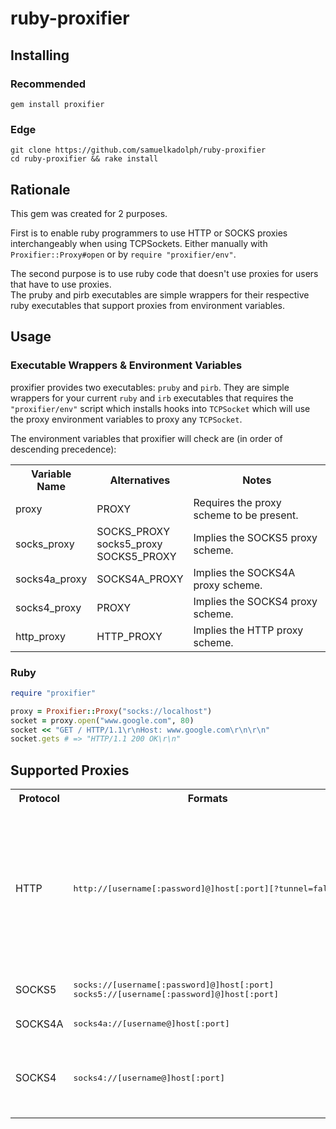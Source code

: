 # ruby-proxifier

## Installing

### Recommended

```
gem install proxifier
```

### Edge

```
git clone https://github.com/samuelkadolph/ruby-proxifier
cd ruby-proxifier && rake install
```

## Rationale

This gem was created for 2 purposes.

First is to enable ruby programmers to use HTTP or SOCKS proxies
interchangeably when using TCPSockets. Either manually with
`Proxifier::Proxy#open` or by `require "proxifier/env"`.

The second purpose is to use ruby code that doesn't use proxies for users that
have to use proxies.<br>The pruby and pirb executables are simple wrappers for
their respective ruby executables that support proxies from environment
variables.

## Usage

### Executable Wrappers & Environment Variables

proxifier provides two executables: `pruby` and `pirb`. They are simple
wrappers for your current `ruby` and `irb` executables that requires the
`"proxifier/env"` script which installs hooks into `TCPSocket` which will use
the proxy environment variables to proxy any `TCPSocket`.

The environment variables that proxifier will check are (in order of descending
precedence):

<table>
  <tr>
    <th>Variable Name</th>
    <th>Alternatives</th>
    <th>Notes</th>
  </tr>
  <tr>
    <td>proxy</td>
    <td>PROXY</td>
    <td>Requires the proxy scheme to be present.</td>
  </tr>
  <tr>
    <td>socks_proxy</td>
    <td>SOCKS_PROXY<br>socks5_proxy<br>SOCKS5_PROXY</td>
    <td>Implies the SOCKS5 proxy scheme.</td>
  </tr>
  <tr>
    <td>socks4a_proxy</td>
    <td>SOCKS4A_PROXY</td>
    <td>Implies the SOCKS4A proxy scheme.</td>
  </tr>
  <tr>
    <td>socks4_proxy</td>
    <td>PROXY</td>
    <td>Implies the SOCKS4 proxy scheme.</td>
  </tr>
  <tr>
    <td>http_proxy</td>
    <td>HTTP_PROXY</td>
    <td>Implies the HTTP proxy scheme.</td>
  </tr>
</table>

### Ruby

```ruby
require "proxifier"

proxy = Proxifier::Proxy("socks://localhost")
socket = proxy.open("www.google.com", 80)
socket << "GET / HTTP/1.1\r\nHost: www.google.com\r\n\r\n"
socket.gets # => "HTTP/1.1 200 OK\r\n"
```

## Supported Proxies

<table>
  <tr>
    <th>Protocol</th>
    <th>Formats</th>
    <th>Notes</th>
  </tr>
  <tr>
    <td>HTTP</td>
    <td><pre>http://[username[:password]@]host[:port][?tunnel=false]</pre></td>
    <td>
      The port defaults to 80. This is currently a limitation that may be solved in the future.<br>
      Appending <code>?tunnel=false</code> forces the proxy to not use <code>CONNECT</code>.</td>
  </tr>
  <tr>
    <td>SOCKS5</td>
    <td><pre>socks://[username[:password]@]host[:port]
socks5://[username[:password]@]host[:port]</pre></td>
    <td>
      Port defaults to 1080.
    </td>
  </tr>
  <tr>
    <td>SOCKS4A</td>
    <td><pre>socks4a://[username@]host[:port]</pre></td>
    <td>Not yet implemented.</td>
  </tr>
  <tr>
    <td>SOCKS4</td>
    <td><pre>socks4://[username@]host[:port]</pre></td>
    <td>Currently hangs. Not sure if the problem is with code or server.</td>
  </tr>
</table>
